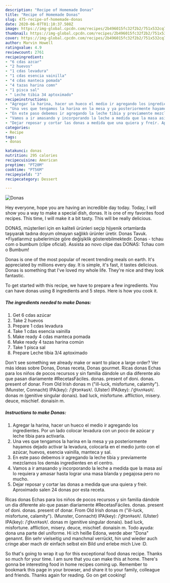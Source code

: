 ```yaml
---
description: "Recipe of Homemade Donas"
title: "Recipe of Homemade Donas"
slug: 475-recipe-of-homemade-donas
date: 2020-06-07T01:10:37.508Z
image: https://img-global.cpcdn.com/recipes/2b496015fc32f2b2/751x532cq70/donas-foto-principal.jpg
thumbnail: https://img-global.cpcdn.com/recipes/2b496015fc32f2b2/751x532cq70/donas-foto-principal.jpg
cover: https://img-global.cpcdn.com/recipes/2b496015fc32f2b2/751x532cq70/donas-foto-principal.jpg
author: Marvin Howell
ratingvalue: 4.9
reviewcount: 2761
recipeingredient:
- "6 cdas azcar"
- "2 huevos"
- "1 cdas levadura"
- "1 cdas esencia vainilla"
- "4 cdas manteca pomada"
- "4 tazas harina comn"
- "1 pisca sal"
- " Leche tibia 34 aptoximado"
recipeinstructions:
- "Agregar la harina, hacer un hueco el medio ir agregando los ingredientes. Por un lado colocar levadura con un poco de azúcar y leche tibia para activarla."
- "Una ves que tengamos la harina en la mesa y ya posteriormente hayamos dejado activar la levadura, colocarla en el medio junto con el azúcar, huevos, esencia vainilla, manteca y sal."
- "En este paso debemos ir agregando la leche tibia y previamente mezclamos los demás ingredientes en el centro."
- "Vamos a ir amasando y incorporando la leche a medida que la masa así lo requiera y amasar hasta lograr una masa blanda y pegajosa pero no mucho."
- "Dejar reposar y cortar las donas a medida que una quiera y freír. Aproximado salen 24 donas por esta receta."
categories:
- Recipe
tags:
- donas

katakunci: donas 
nutrition: 295 calories
recipecuisine: American
preptime: "PT20M"
cooktime: "PT56M"
recipeyield: "3"
recipecategory: Dessert

---
```



![Donas](https://img-global.cpcdn.com/recipes/2b496015fc32f2b2/751x532cq70/donas-foto-principal.jpg)

Hey everyone, hope you are having an incredible day today. Today, I will show you a way to make a special dish, donas. It is one of my favorites food recipes. This time, I will make it a bit tasty. This will be really delicious.

DONAS, müşterileri için en kaliteli ürünleri seçip hijyenik ortamlarda taşıyarak tadına doyum olmayan sağlıklı ürünler üretir. Donas Tavuk. *Fiyatlarımız şubelerimize göre değişiklik gösterebilmektedir. Donas - tchau com o bumbum (clipe oficial). Assista ao novo clipe das DONAS: Tchau com o Bumbum!

Donas is one of the most popular of recent trending meals on earth. It's appreciated by millions every day. It is simple, it's fast, it tastes delicious. Donas is something that I've loved my whole life. They're nice and they look fantastic.


To get started with this recipe, we have to prepare a few ingredients. You can have donas using 8 ingredients and 5 steps. Here is how you cook it.

<!--inarticleads1-->

##### The ingredients needed to make Donas:

1. Get 6 cdas azúcar
1. Take 2 huevos
1. Prepare 1 cdas levadura
1. Take 1 cdas esencia vainilla
1. Make ready 4 cdas manteca pomada
1. Make ready 4 tazas harina común
1. Take 1 pisca sal
1. Prepare  Leche tibia 3/4 aptoximado


Don&#39;t see something we already make or want to place a large order? Ver más ideas sobre Donas, Donas receta, Donas gourmet. Ricas donas Echas para los niños de pocos recursos y sin familia dándole un dia diferente alo que pasan diariamente #RecetasFáciles. donas. present of doni. donas. present of donar. From Old Irish donas m (&#34;ill-luck, misfortune, calamity&#34;). (Munster, Connacht) IPA(key): /ˈd̪ˠɔnˠəsˠ/. (Ulster) IPA(key): /ˈd̪ˠʌnˠəsˠ/. donas m (genitive singular donais). bad luck, misfortune. affliction, misery. deuce, mischief. donaisín m. 

<!--inarticleads2-->

##### Instructions to make Donas:

1. Agregar la harina, hacer un hueco el medio ir agregando los ingredientes. Por un lado colocar levadura con un poco de azúcar y leche tibia para activarla.
1. Una ves que tengamos la harina en la mesa y ya posteriormente hayamos dejado activar la levadura, colocarla en el medio junto con el azúcar, huevos, esencia vainilla, manteca y sal.
1. En este paso debemos ir agregando la leche tibia y previamente mezclamos los demás ingredientes en el centro.
1. Vamos a ir amasando y incorporando la leche a medida que la masa así lo requiera y amasar hasta lograr una masa blanda y pegajosa pero no mucho.
1. Dejar reposar y cortar las donas a medida que una quiera y freír. Aproximado salen 24 donas por esta receta.


Ricas donas Echas para los niños de pocos recursos y sin familia dándole un dia diferente alo que pasan diariamente #RecetasFáciles. donas. present of doni. donas. present of donar. From Old Irish donas m (&#34;ill-luck, misfortune, calamity&#34;). (Munster, Connacht) IPA(key): /ˈd̪ˠɔnˠəsˠ/. (Ulster) IPA(key): /ˈd̪ˠʌnˠəsˠ/. donas m (genitive singular donais). bad luck, misfortune. affliction, misery. deuce, mischief. donaisín m. Todo ayuda: dona una parte del uniforme. Hi ich heiße Edona, werde aber &#34;Dona&#34; genannt. Bin sehr vielseitig und manchmal verrückt, hin und wieder auch cringe aber mach dir einfach selbst ein Bild und erlebe mich Live :D. 

So that's going to wrap it up for this exceptional food donas recipe. Thanks so much for your time. I am sure that you can make this at home. There's gonna be interesting food in home recipes coming up. Remember to bookmark this page in your browser, and share it to your family, colleague and friends. Thanks again for reading. Go on get cooking!
